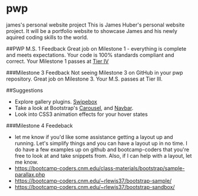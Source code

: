 # pwp
james's personal website project
This is James Huber's personal website project. It will be a portfolio website to showcase James and his newly aquired coding skills to the world.

##PWP M.S. 1 Feedback
Great job on Milestone 1 - everything is complete and meets expectations. Your code is 100% standards compliant and correct. Your Milestone 1 passes at [Tier IV](https://bootcamp-coders.cnm.edu/projects/personal/rubric/)

###Milestone 3 Feedback
Not seeing Milestone 3 on GitHub in your pwp repository. Great job on Milestone 3. Your M.S. passes at Tier III. 
 
##Suggestions
- Explore gallery plugins. [Swipebox](http://brutaldesign.github.io/swipebox/)
- Take a look at Bootstrap's [Carousel](http://getbootstrap.com/javascript/#carousel), and [Navbar](http://getbootstrap.com/components/#navbar).
- Look into CSS3 animation effects for your hover states

###Milestone 4 Feedeback
 - let me know if you'd like some assistance getting a layout up and running. Let's simplify things and you can have a layout up in no time. I do have a few examples up on github and bootcamp-coders that you're free to look at and take snippets from. Also, if I can help with a layout, let me know.
 - https://bootcamp-coders.cnm.edu/class-materials/bootstrap/sample-parallax.php
 - https://bootcamp-coders.cnm.edu/~rlewis37/bootstrap-sample/
 - https://bootcamp-coders.cnm.edu/~rlewis37/bootstrap-sandbox/
